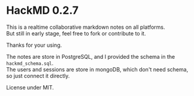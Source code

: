 HackMD 0.2.7
===

This is a realtime collaborative markdown notes on all platforms.  
But still in early stage, feel free to fork or contribute to it.  

Thanks for your using.

The notes are store in PostgreSQL, and I provided the schema in the `hackmd_schema.sql`.  
The users and sessions are store in mongoDB, which don't need schema, so just connect it directly.  

License under MIT.
